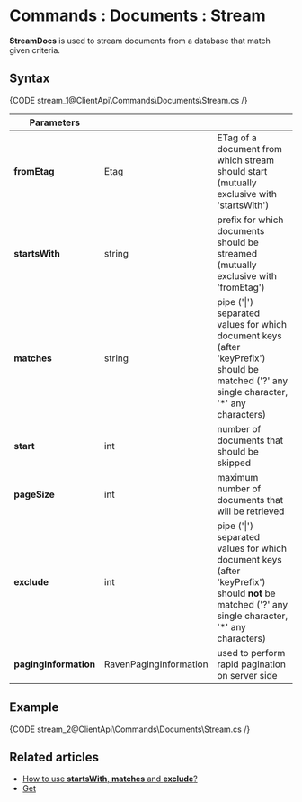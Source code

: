 # Commands : Documents : Stream

**StreamDocs** is used to stream documents from a database that match given criteria.

## Syntax

{CODE stream_1@ClientApi\Commands\Documents\Stream.cs /}

| Parameters | | |
| ------------- | ------------- | ----- |
| **fromEtag** | Etag | ETag of a document from which stream should start (mutually exclusive with 'startsWith') |
| **startsWith** | string | prefix for which documents should be streamed (mutually exclusive with 'fromEtag') |
| **matches** | string | pipe ('&#124;') separated values for which document keys (after 'keyPrefix') should be matched ('?' any single character, '*' any characters) |
| **start** | int | number of documents that should be skipped |
| **pageSize** | int | maximum number of documents that will be retrieved |
| **exclude** | int | pipe ('&#124;') separated values for which document keys (after 'keyPrefix') should **not** be matched ('?' any single character, '*' any characters) |
| **pagingInformation** | RavenPagingInformation | used to perform rapid pagination on server side |

## Example

{CODE stream_2@ClientApi\Commands\Documents\Stream.cs /}

## Related articles

- [How to use **startsWith**, **matches** and **exclude**?](../../../client-api/commands/documents/get#startswith)  
- [Get](../../../client-api/commands/documents/get)  